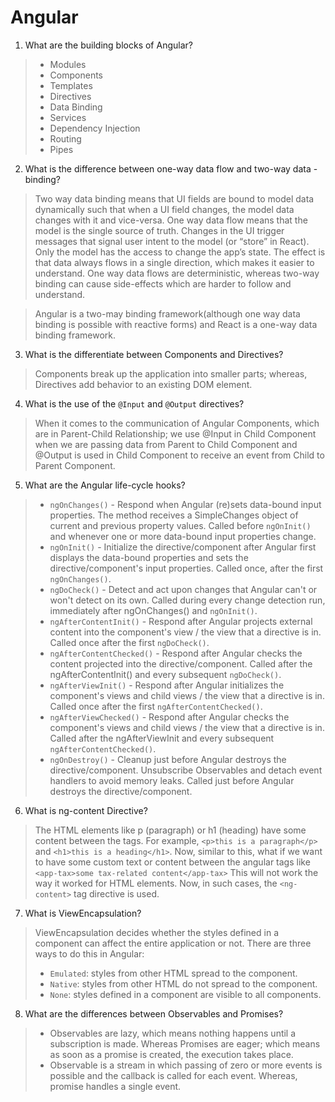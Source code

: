 # Angular

1. What are the building blocks of Angular?

> - Modules
> - Components
> - Templates
> - Directives
> - Data Binding
> - Services
> - Dependency Injection
> - Routing
> - Pipes

2. What is the difference between one-way data flow and two-way data - binding?
> Two way data binding means that UI fields are bound to model data dynamically such that when a UI field changes, the model data changes with it and vice-versa.
> One way data flow means that the model is the single source of truth.
Changes in the UI trigger messages that signal user intent to the model (or “store” in React). Only the model has the access to change the app’s state.
> The effect is that data always flows in a single direction, which makes it easier to understand.
> One way data flows are deterministic, whereas two-way binding can cause side-effects which are harder to follow and understand.

> Angular is a two-may binding framework(although one way data binding is possible with reactive forms) and React is a one-way data binding framework.

3. What is the differentiate between Components and Directives?

> Components break up the application into smaller parts; whereas, Directives add behavior to an existing DOM element.

4. What is the use of the `@Input` and `@Output` directives?

> When it comes to the communication of Angular Components, which are in Parent-Child Relationship; we use @Input in Child Component when we are passing data from Parent to Child Component and @Output is used in Child Component to receive an event from Child to Parent Component.

5. What are the Angular life-cycle hooks?
> - `ngOnChanges()` - Respond when Angular (re)sets data-bound input properties. The method receives a SimpleChanges object of current and previous property values. Called before `ngOnInit()` and whenever one or more data-bound input properties change.
> - `ngOnInit()` - Initialize the directive/component after Angular first displays the data-bound properties and sets the directive/component's input properties. Called once, after the first `ngOnChanges()`.
> - `ngDoCheck()` - Detect and act upon changes that Angular can't or won't detect on its own. Called during every change detection run, immediately after ngOnChanges() and `ngOnInit()`.
> - `ngAfterContentInit()` - Respond after Angular projects external content into the component's view / the view that a directive is in. Called once after the first `ngDoCheck()`.
> - `ngAfterContentChecked()` - Respond after Angular checks the content projected into the directive/component. Called after the ngAfterContentInit() and every subsequent `ngDoCheck()`.
> - `ngAfterViewInit()` - Respond after Angular initializes the component's views and child views / the view that a directive is in. Called once after the first `ngAfterContentChecked()`.
> - `ngAfterViewChecked()` - Respond after Angular checks the component's views and child views / the view that a directive is in. Called after the ngAfterViewInit and every subsequent `ngAfterContentChecked()`.
> - `ngOnDestroy()` - Cleanup just before Angular destroys the directive/component. Unsubscribe Observables and detach event handlers to avoid memory leaks. Called just before Angular destroys the directive/component.

6. What is ng-content Directive?
> The HTML elements like p (paragraph) or h1 (heading) have some content between the tags. For example, `<p>this is a paragraph</p>` and `<h1>this is a heading</h1>`. Now, similar to this, what if we want to have some custom text or content between the angular tags like  `<app-tax>some tax-related content</app-tax>` This will not work the way it worked for HTML elements.  Now, in such cases, the `<ng-content>` tag directive is used.

7. What is ViewEncapsulation?
> ViewEncapsulation decides whether the styles defined in a component can affect the entire application or not. There are three ways to do this in Angular:
> - `Emulated`: styles from other HTML spread to the component.
> - `Native`: styles from other HTML do not spread to the component.
> - `None`: styles defined in a component are visible to all components.

8. What are the differences between Observables and Promises?
> - Observables are lazy, which means nothing happens until a subscription is made. Whereas Promises are eager; which means as soon as a promise is created, the execution takes place.
> - Observable is a stream in which passing of zero or more events is possible and the callback is called for each event. Whereas, promise handles a single event. 
